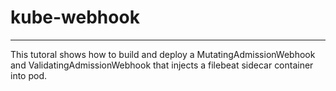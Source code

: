 # kube-webhook
---
This tutoral shows how to build and deploy a MutatingAdmissionWebhook and ValidatingAdmissionWebhook that injects a filebeat sidecar container into pod.
